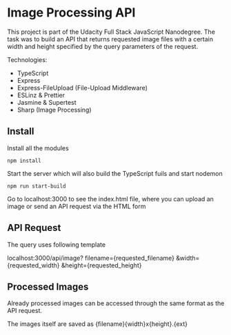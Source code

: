 # Image Processing API

This project is part of the Udacity Full Stack JavaScript Nanodegree.
The task was to build an API that returns requested image files with a certain width and height specified by the query parameters of the request.

Technologies:
* TypeScript
* Express
* Express-FileUpload (File-Upload Middleware)
* ESLinz & Prettier
* Jasmine & Supertest
* Sharp (Image Processing)

## Install

Install all the modules

```
npm install
```

Start the server which will also build the TypeScript fuils and start nodemon

```
npm run start-build
```

Go to localhost:3000 to see  the index.html file, where you can upload an image or send an API request via the HTML form

## API Request

The query uses following template

localhost:3000/api/image?
    filename={requested_filename}
    &width={requested_width}
    &height={requested_height}

## Processed Images

Already processed images can be accessed through the same format as the API request.

The images itself are saved as {filename}{width}x{height}.{ext}